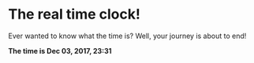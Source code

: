 # The real time clock!

Ever wanted to know what the time is? Well, your journey is about to end!

**The time is Dec 03, 2017, 23:31**